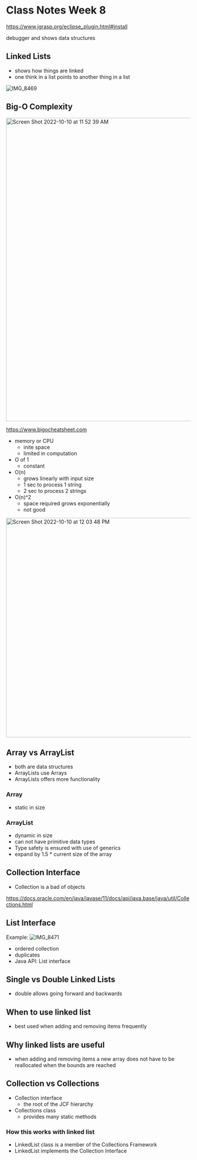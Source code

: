 # Class Notes Week 8
https://www.jgrasp.org/eclipse_plugin.html#install 

debugger and shows data structures

## Linked Lists
- shows how things are linked
- one think in a list points to another thing in a list

![IMG_8469](https://user-images.githubusercontent.com/102199778/194918953-4d42e66b-dad7-4049-bcc1-620ac7180507.jpg)


## Big-O Complexity 
<img width="825" alt="Screen Shot 2022-10-10 at 11 52 39 AM" src="https://user-images.githubusercontent.com/102199778/194916608-7f9f12dd-7977-43fd-aa09-2827a0d31da9.png">

https://www.bigocheatsheet.com

- memory or CPU
    - inite space
    - limited in computation 
- O of 1
    - constant 
- O(n)
    - grows linearly with input size
    - 1 sec to process 1 string
    - 2 sec to process 2 strings
- O(n)^2
    - space required grows exponentially 
    - not good


<img width="597" alt="Screen Shot 2022-10-10 at 12 03 48 PM" src="https://user-images.githubusercontent.com/102199778/194918656-6a6c83c8-00de-44e5-9537-256441b4743a.png">

## Array vs ArrayList
- both are data structures
- ArrayLists use Arrays
- ArrayLists offers more functionality

### Array
- static in size

### ArrayList
- dynamic in size
- can not have primitive data types
- Type safety is ensured with use of generics
- expand by 1.5 * current size of the array

## Collection Interface
- Collection is a bad of objects

https://docs.oracle.com/en/java/javase/11/docs/api/java.base/java/util/Collections.html 

## List Interface
Example: 
![IMG_8471](https://user-images.githubusercontent.com/102199778/194920104-f848d534-738a-42a5-9fc3-215ad43fa180.jpg)

- ordered collection
- duplicates
- Java API: List interface

## Single vs Double Linked Lists
- double allows going forward and backwards 

## When to use linked list
- best used when adding and removing items frequently

## Why linked lists are useful
- when adding and removing items a new array does not have to be reallocated when the bounds are reached

## Collection vs Collections
- Collection interface
    - the root of the JCF hierarchy
- Collections class
    - provides many static methods

### How this works with linked list
- LinkedList class is a member of the Collections Framework
- LinkedList implements the Collection Interface 
